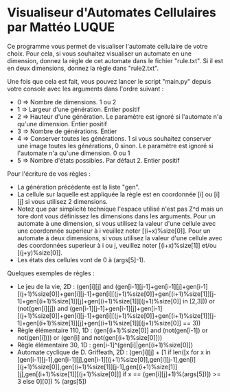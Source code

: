# Visualiseur d'Automates Cellulaires par Mattéo LUQUE

Ce programme vous permet de visualiser l'automate cellulaire de votre choix. Pour cela, si vous souhaitez visualiser un automate en une dimension, donnez la règle de cet automate dans le fichier "rule.txt". Si il est en deux dimensions, donnez la règle dans "rule2.txt".

Une fois que cela est fait, vous pouvez lancer le script "main.py" depuis votre console avec les arguments dans l'ordre suivant :
* 0 => Nombre de dimensions. 1 ou 2
* 1 => Largeur d'une génération. Entier positif
* 2 => Hauteur d'une génération. Le paramètre est ignoré si l'automate n'a qu'une dimension. Entier positif
* 3 => Nombre de générations. Entier
* 4 => Conserver toutes les générations. 1 si vous souhaitez conserver une image toutes les générations, 0 sinon. Le paramètre est ignoré si l'automate n'a qu'une dimension. 0 ou 1
* 5 => Nombre d'états possibles. Par défaut 2. Entier positif

Pour l'écriture de vos règles :
* La génération précédente est la liste "gen".
* La cellule sur laquelle est appliquée la règle est en coordonnée [i] ou [i][j] si vous utilisez 2 dimensions.
* Notez que par simplicité technique l'espace utilisé n'est pas Z^d mais un tore dont vous définissez les dimensions dans les arguments. Pour un automate à une dimension, si vous utilisez la valeur d'une cellule avec une coordonnée superieur à i veuillez noter [(i+x)%size[0]]. Pour un automate à deux dimensions, si vous utilisez la valeur d'une cellule avec des coordonnées superieur à i ou j, veuillez noter [(i+x)%size[1]] et/ou [(j+y)%size[0]].
* Les états des cellules vont de 0 à (args[5]-1).

Quelques exemples de règles :
* Le jeu de la vie, 2D : (gen[i][j] and (gen[i-1][j-1]+gen[i-1][j]+gen[i-1][(j+1)%size[0]]+gen[i][j-1]+gen[i][(j+1)%size[0]]+gen[(i+1)%size[1]][j-1]+gen[(i+1)%size[1]][j]+gen[(i+1)%size[1]][(j+1)%size[0]] in [2,3])) or (not(gen[i][j]) and (gen[i-1][j-1]+gen[i-1][j]+gen[i-1][(j+1)%size[0]]+gen[i][j-1]+gen[i][(j+1)%size[0]]+gen[(i+1)%size[1]][j-1]+gen[(i+1)%size[1]][j]+gen[(i+1)%size[1]][(j+1)%size[0]] == 3))
* Règle élémentaire 110, 1D : (gen[(i+1)%size[0]] and (not(gen[i-1]) or not(gen[i]))) or (gen[i] and not(gen[(i+1)%size[0]]))
* Règle élémentaire 30, 1D : gen[i-1]^(gen[i]|gen[(i+1)%size[0]])
* Automate cyclique de D. Griffeath, 2D : (gen[i][j] + [1 if len([x for x in [gen[i-1][j-1],gen[i-1][j],gen[i-1][(j+1)%size[0]],gen[i][j-1],gen[i][(j+1)%size[0]],gen[(i+1)%size[1]][j-1],gen[(i+1)%size[1]][j],gen[(i+1)%size[1]][(j+1)%size[0]]] if x == (gen[i][j]+1)%(args[5])]) >= 3 else 0][0]) % (args[5])
